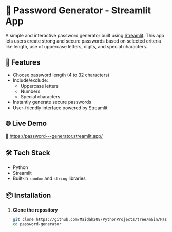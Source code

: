 # 🔐 Password Generator - Streamlit App

A simple and interactive password generator built using [Streamlit](https://streamlit.io/). This app lets users create strong and secure passwords based on selected criteria like length, use of uppercase letters, digits, and special characters.

## 🚀 Features

- Choose password length (4 to 32 characters)
- Include/exclude:
  - Uppercase letters
  - Numbers
  - Special characters
- Instantly generate secure passwords
- User-friendly interface powered by Streamlit

## 🌐 Live Demo  
🔗 https://password---generator.streamlit.app/

## 🛠️ Tech Stack

- Python
- Streamlit
- Built-in `random` and `string` libraries

## 📦 Installation

1. **Clone the repository**
   ```bash
   git clone https://github.com/Maidah208/PythonProjects/tree/main/PasswordGenerator
   cd password-generator
